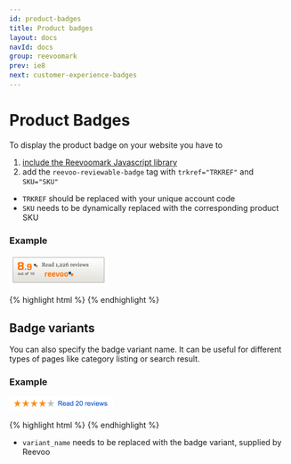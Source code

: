 ```yaml
---
id: product-badges
title: Product badges
layout: docs
navId: docs
group: reevoomark
prev: ie8
next: customer-experience-badges
---
```


# Product Badges

To display the product badge on your website you have to

1. [include the Reevoomark Javascript library](../javascript-library)
2. add the `reevoo-reviewable-badge` tag with `trkref="TRKREF"` and `SKU="SKU"`

* `TRKREF` should be replaced with your unique account code
* `SKU` needs to be dynamically replaced with the corresponding product SKU

### Example

![Default badge](/assets/product-badge.png)

{% highlight html %}
<reevoo-reviewable-badge trkref="TRKREF" sku="SKU"></reevoo-reviewable-badge>
{% endhighlight %}


## Badge variants

You can also specify the badge variant name. It can be useful
for different types of pages like category listing or search result.


### Example

![Badge variant](/assets/product-badge-variant.png)

{% highlight html %}
<reevoo-reviewable-badge trkref="TRKREF" sku="SKU" variant="variant_name"></reevoo-reviewable-badge>
{% endhighlight %}

* `variant_name` needs to be replaced with the badge variant, supplied by Reevoo

